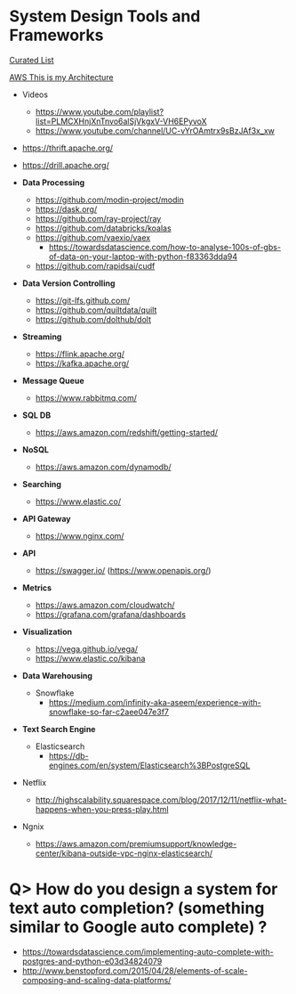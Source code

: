 # System Design Tools and Frameworks
[Curated List](https://docs.google.com/spreadsheets/d/1OV0cMh2lmXMU9bK8qv1Kk0oWdc_Odmu2K5sOULS9hHQ/edit#gid=0)

[AWS This is my Architecture](https://aws.amazon.com/this-is-my-architecture/)
- Videos
  - https://www.youtube.com/playlist?list=PLMCXHnjXnTnvo6alSjVkgxV-VH6EPyvoX
  - https://www.youtube.com/channel/UC-vYrOAmtrx9sBzJAf3x_xw
  
- https://thrift.apache.org/
- https://drill.apache.org/

- **Data Processing**
  - https://github.com/modin-project/modin
  - https://dask.org/
  - https://github.com/ray-project/ray
  - https://github.com/databricks/koalas
  - https://github.com/vaexio/vaex
    - https://towardsdatascience.com/how-to-analyse-100s-of-gbs-of-data-on-your-laptop-with-python-f83363dda94
  - https://github.com/rapidsai/cudf
  
- **Data Version Controlling** 
  - https://git-lfs.github.com/
  - https://github.com/quiltdata/quilt
  - https://github.com/dolthub/dolt
  
- **Streaming**
  - https://flink.apache.org/  
  - https://kafka.apache.org/

- **Message Queue**
    - https://www.rabbitmq.com/
  
- **SQL DB**
  - https://aws.amazon.com/redshift/getting-started/
  
- **NoSQL**
  - https://aws.amazon.com/dynamodb/

- **Searching**
  - https://www.elastic.co/
  
- **API Gateway**
    - https://www.nginx.com/
  
- **API**
  - https://swagger.io/  (https://www.openapis.org/)

- **Metrics**
  - https://aws.amazon.com/cloudwatch/
  - https://grafana.com/grafana/dashboards
  
- **Visualization**
  - https://vega.github.io/vega/
  - https://www.elastic.co/kibana
 
- **Data Warehousing**
  - Snowflake  
    - https://medium.com/infinity-aka-aseem/experience-with-snowflake-so-far-c2aee047e3f7
  
- **Text Search Engine**
  - Elasticsearch
    - https://db-engines.com/en/system/Elasticsearch%3BPostgreSQL
- Netflix
  - http://highscalability.squarespace.com/blog/2017/12/11/netflix-what-happens-when-you-press-play.html
- Ngnix
  - https://aws.amazon.com/premiumsupport/knowledge-center/kibana-outside-vpc-nginx-elasticsearch/
  

# Q> How do you design a system for text auto completion? (something similar to Google auto complete) ?
  - https://towardsdatascience.com/implementing-auto-complete-with-postgres-and-python-e03d34824079
- http://www.benstopford.com/2015/04/28/elements-of-scale-composing-and-scaling-data-platforms/